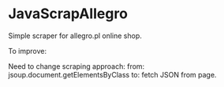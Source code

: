 # JavaScrapAllegro
Simple scraper for allegro.pl online shop.

To improve:

Need to change scraping approach: 
from: jsoup.document.getElementsByClass
to: fetch JSON from page.
